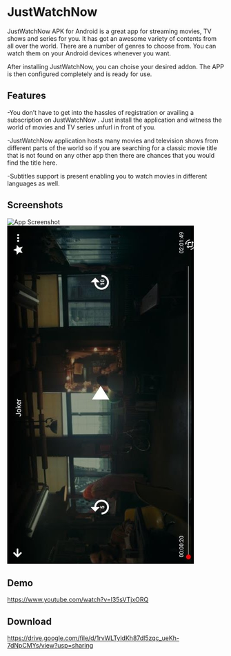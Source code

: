 
# JustWatchNow  

JustWatchNow APK for Android is a great app for streaming movies, TV shows and series for you. It has got an awesome variety of contents from all over the world. There are a number of genres to choose from. You can watch them on your Android devices whenever you want.

After installing JustWatchNow, you can choise your desired addon. The APP is then configured completely and is ready for use.


## Features

-You don’t have to get into the hassles of registration or availing a subscription on JustWatchNow . Just install the application and witness the world of movies and TV series unfurl in front of you.

-JustWatchNow  application hosts many movies and television shows from different parts of the world so if you are searching for a classic movie title that is not found on any other app then there are chances that you would find the title here.

-Subtitles support is present enabling you to watch movies in different languages as well.


## Screenshots

![App Screenshot](https://lh4.googleusercontent.com/xiXM7UohvWDBMS8TlCKW1r9pLhGRyUTuo12f15SP6e5zLz9uFWsBDu2OxM56A9KaRUKxGYYTQ1qFM6F2S5Ek9lGBLSmmtZnXUYVpeQW0JwI4nLIP0_9Iq9EkuP0DzMT2rw=w1280)
![App Screenshot](/IMG/83.jpg
)


## Demo

https://www.youtube.com/watch?v=l35sVTjxORQ


## Download
https://drive.google.com/file/d/1rvWLTyldKh87dl5zqc_ueKh-7dNpCMYs/view?usp=sharing
